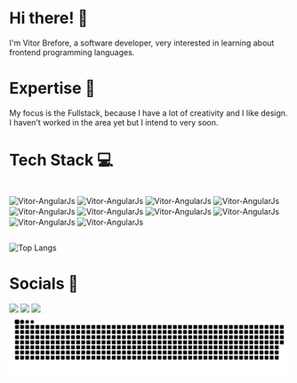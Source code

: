 # Hi there! 👋

I'm Vitor Brefore, a software developer, very interested in learning about frontend programming languages.


# Expertise 🚀

My focus is the Fullstack, because I have a lot of creativity and I like design. I haven't worked in the area yet but I intend to very soon.


# Tech Stack 💻

<div style:"display: inline_block"><br>
<img align="center" alt="Vitor-AngularJs" height="30" width="40" src="https://cdn.jsdelivr.net/gh/devicons/devicon@latest/icons/angularjs/angularjs-original.svg" />
<img align="center" alt="Vitor-AngularJs" height="30" width="40" src="https://cdn.jsdelivr.net/gh/devicons/devicon@latest/icons/html5/html5-original.svg" />
<img align="center" alt="Vitor-AngularJs" height="30" width="40" src="https://cdn.jsdelivr.net/gh/devicons/devicon@latest/icons/css3/css3-original.svg" />
<img align="center" alt="Vitor-AngularJs" height="30" width="40" src="https://cdn.jsdelivr.net/gh/devicons/devicon@latest/icons/javascript/javascript-original.svg" />
<img align="center" alt="Vitor-AngularJs" height="30" width="40" src="https://cdn.jsdelivr.net/gh/devicons/devicon@latest/icons/tailwindcss/tailwindcss-original.svg" />
<img align="center" alt="Vitor-AngularJs" height="30" width="40" src="https://cdn.jsdelivr.net/gh/devicons/devicon@latest/icons/sass/sass-original.svg" />
<img align="center" alt="Vitor-AngularJs" height="30" width="40" src="https://cdn.jsdelivr.net/gh/devicons/devicon@latest/icons/react/react-original.svg" />
<img align="center" alt="Vitor-AngularJs" height="30" width="40" src="https://cdn.jsdelivr.net/gh/devicons/devicon@latest/icons/firebase/firebase-original.svg" />
<img align="center" alt="Vitor-AngularJs" height="30" width="40" src="https://cdn.jsdelivr.net/gh/devicons/devicon@latest/icons/mysql/mysql-original.svg" />
<img align="center" alt="Vitor-AngularJs" height="30" width="40" src="https://cdn.jsdelivr.net/gh/devicons/devicon@latest/icons/java/java-original.svg" />
</div>

##

![Top Langs](https://github-readme-stats-git-masterrstaa-rickstaa.vercel.app/api/top-langs/?username=Vitor-Brefore&layout=compact&bg_color=000&border_color=30A3DC&title_color=E94D5F&text_color=FFF)


# Socials 👋
<div>
<a href="https://www.instagram.com/vitor_brefore/" target="_blank"><img src="https://img.shields.io/badge/Instagram-%23E4405F.svg?style=for-the-badge&logo=Instagram&logoColor=white" target="_blank"></a>
<a href="https://www.linkedin.com/in/vitor-brefore/" target="_blank"><img src="https://img.shields.io/badge/linkedin-%230077B5.svg?style=for-the-badge&logo=linkedin&logoColor=white" target="_blank"></a>
<a href="mailto:vitorbrefore93@gmail.com" target="_blank"><img src="https://img.shields.io/badge/Gmail-D14836?style=for-the-badge&logo=gmail&logoColor=white" target="_blank"></a>
</div>

<picture>
  <source media="(prefers-color-scheme: dark)" srcset="https://raw.githubusercontent.com/Vitor-Brefore/Vitor-Brefore/output/github-snake-dark.svg" />
  <source media="(prefers-color-scheme: light)" srcset="https://raw.githubusercontent.com/Vitor-Brefore/Vitor-Brefore/output/github-snake.svg" />
  <img alt="github-snake" src="https://raw.githubusercontent.com/Vitor-Brefore/Vitor-Brefore/output/github-snake.svg" />
</picture>


